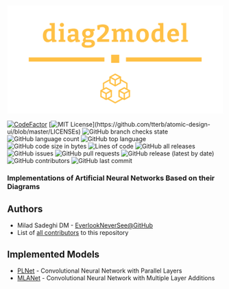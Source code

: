 ![](logo.png)

[![CodeFactor](https://www.codefactor.io/repository/github/everlookneversee/diag2model/badge)](https://www.codefactor.io/repository/github/everlookneversee/diag2model)
[![MIT License](https://img.shields.io/apm/l/atomic-design-ui.svg?)](https://github.com/tterb/atomic-design-ui/blob/master/LICENSEs)
![GitHub branch checks state](https://img.shields.io/github/checks-status/EverLookNeverSee/diag2model/main)
![GitHub language count](https://img.shields.io/github/languages/count/EverLookNeverSee/diag2model)
![GitHub top language](https://img.shields.io/github/languages/top/EverLookNeverSee/diag2model)
![GitHub code size in bytes](https://img.shields.io/github/languages/code-size/EverLookNeverSee/diag2model)
![Lines of code](https://img.shields.io/tokei/lines/github/EverLookNeverSee/diag2model)
![GitHub all releases](https://img.shields.io/github/downloads/EverLookNeverSee/diag2model/total)
![GitHub issues](https://img.shields.io/github/issues-raw/EverLookNeverSee/diag2model)
![GitHub pull requests](https://img.shields.io/github/issues-pr-raw/EverLookNeverSee/diag2model)
![GitHub release (latest by date)](https://img.shields.io/github/v/release/EverLookNeverSee/diag2model)
![GitHub contributors](https://img.shields.io/github/contributors/EverLookNeverSee/diag2model)
![GitHub last commit](https://img.shields.io/github/last-commit/EverLookNeverSee/diag2model)

### Implementations of Artificial Neural Networks Based on their Diagrams

## Authors
* Milad Sadeghi DM - [EverlookNeverSee@GitHub](https://github.com/EverLookNeverSee)
* List of [all contributors](https://github.com/EverLookNeverSee/diag2model/graphs/contributors) to this repository

## Implemented Models
* [PLNet](all/pl_net.py) - Convolutional Neural Network with Parallel Layers
* [MLANet](all/mla_net.py) - Convolutional Neural Network with Multiple Layer Additions
